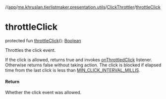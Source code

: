//[app](../../../index.md)/[me.khruslan.tierlistmaker.presentation.utils](../index.md)/[ClickThrottler](index.md)/[throttleClick](throttle-click.md)

# throttleClick

protected fun [throttleClick](throttle-click.md)(): [Boolean](https://kotlinlang.org/api/latest/jvm/stdlib/kotlin/-boolean/index.html)

Throttles the click event.

If the click is allowed, returns true and invokes [onThrottledClick](on-throttled-click.md) listener. Otherwise returns false without taking action. The click is blocked if elapsed time from the last click is less than [MIN_CLICK_INTERVAL_MILLIS](-constants/-m-i-n_-c-l-i-c-k_-i-n-t-e-r-v-a-l_-m-i-l-l-i-s.md).

#### Return

Whether the click event was allowed.
